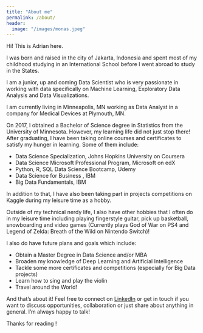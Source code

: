 ```yaml
---
title: "About me"
permalink: /about/
header:
  image: "/images/monas.jpeg"
---
```


Hi! This is Adrian here.

I was born and raised in the city of Jakarta, Indonesia and spent most of my childhood studying in an International School before I went abroad to study in the States.

I am a junior, up and coming Data Scientist who is very passionate in working with data specifically on Machine Learning, Exploratory Data Analysis and Data Visualizations.

I am currently living in Minneapolis, MN working as Data Analyst in a company for Medical Devices at Plymouth, MN.

On 2017, I obtained a Bachelor of Science degree in Statistics from the University of Minnesota. However, my learning life did not just stop there! After graduating, I have been taking online courses and certificates to satisfy my hunger in learning. Some of them include:

- Data Science Specialization, Johns Hopkins University on Coursera
- Data Science Microsoft Professional Program, Microsoft on edX
- Python, R, SQL Data Science Bootcamp, Udemy
- Data Science for Business , IBM
- Big Data Fundamentals, IBM

In addition to that, I have also been taking part in projects competitions on Kaggle during my leisure time as a hobby.

Outside of my technical nerdy life, I also have other hobbies that I often do in my leisure time including playing fingerstyle guitar, pick up basketball, snowboarding and video games (Currently plays God of War on PS4 and Legend of Zelda: Breath of the Wild on Nintendo Switch)!

I also do have future plans and goals which include:

- Obtain a Master Degree in Data Science and/or MBA
- Broaden my knowledge of Deep Learning and Artificial Intelligence
- Tackle some more certificates and competitions (especially for Big Data projects)
- Learn how to sing and play the violin
- Travel around the World!

And that’s about it! Feel free to connect on [LinkedIn](https://www.linkedin.com/in/adrian-r-angkawijaya-717b53161/) or get in touch if you want to discuss opportunities, collaboration or just share about anything in general. I’m always happy to talk!

Thanks for reading !
